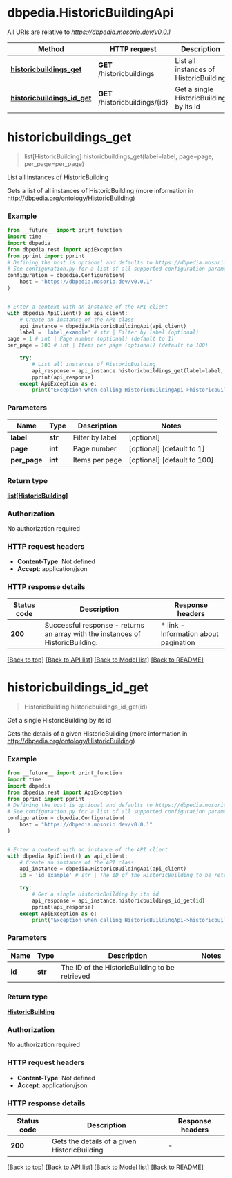 # dbpedia.HistoricBuildingApi

All URIs are relative to *https://dbpedia.mosorio.dev/v0.0.1*

Method | HTTP request | Description
------------- | ------------- | -------------
[**historicbuildings_get**](HistoricBuildingApi.md#historicbuildings_get) | **GET** /historicbuildings | List all instances of HistoricBuilding
[**historicbuildings_id_get**](HistoricBuildingApi.md#historicbuildings_id_get) | **GET** /historicbuildings/{id} | Get a single HistoricBuilding by its id


# **historicbuildings_get**
> list[HistoricBuilding] historicbuildings_get(label=label, page=page, per_page=per_page)

List all instances of HistoricBuilding

Gets a list of all instances of HistoricBuilding (more information in http://dbpedia.org/ontology/HistoricBuilding)

### Example

```python
from __future__ import print_function
import time
import dbpedia
from dbpedia.rest import ApiException
from pprint import pprint
# Defining the host is optional and defaults to https://dbpedia.mosorio.dev/v0.0.1
# See configuration.py for a list of all supported configuration parameters.
configuration = dbpedia.Configuration(
    host = "https://dbpedia.mosorio.dev/v0.0.1"
)


# Enter a context with an instance of the API client
with dbpedia.ApiClient() as api_client:
    # Create an instance of the API class
    api_instance = dbpedia.HistoricBuildingApi(api_client)
    label = 'label_example' # str | Filter by label (optional)
page = 1 # int | Page number (optional) (default to 1)
per_page = 100 # int | Items per page (optional) (default to 100)

    try:
        # List all instances of HistoricBuilding
        api_response = api_instance.historicbuildings_get(label=label, page=page, per_page=per_page)
        pprint(api_response)
    except ApiException as e:
        print("Exception when calling HistoricBuildingApi->historicbuildings_get: %s\n" % e)
```

### Parameters

Name | Type | Description  | Notes
------------- | ------------- | ------------- | -------------
 **label** | **str**| Filter by label | [optional] 
 **page** | **int**| Page number | [optional] [default to 1]
 **per_page** | **int**| Items per page | [optional] [default to 100]

### Return type

[**list[HistoricBuilding]**](HistoricBuilding.md)

### Authorization

No authorization required

### HTTP request headers

 - **Content-Type**: Not defined
 - **Accept**: application/json

### HTTP response details
| Status code | Description | Response headers |
|-------------|-------------|------------------|
**200** | Successful response - returns an array with the instances of HistoricBuilding. |  * link - Information about pagination <br>  |

[[Back to top]](#) [[Back to API list]](../README.md#documentation-for-api-endpoints) [[Back to Model list]](../README.md#documentation-for-models) [[Back to README]](../README.md)

# **historicbuildings_id_get**
> HistoricBuilding historicbuildings_id_get(id)

Get a single HistoricBuilding by its id

Gets the details of a given HistoricBuilding (more information in http://dbpedia.org/ontology/HistoricBuilding)

### Example

```python
from __future__ import print_function
import time
import dbpedia
from dbpedia.rest import ApiException
from pprint import pprint
# Defining the host is optional and defaults to https://dbpedia.mosorio.dev/v0.0.1
# See configuration.py for a list of all supported configuration parameters.
configuration = dbpedia.Configuration(
    host = "https://dbpedia.mosorio.dev/v0.0.1"
)


# Enter a context with an instance of the API client
with dbpedia.ApiClient() as api_client:
    # Create an instance of the API class
    api_instance = dbpedia.HistoricBuildingApi(api_client)
    id = 'id_example' # str | The ID of the HistoricBuilding to be retrieved

    try:
        # Get a single HistoricBuilding by its id
        api_response = api_instance.historicbuildings_id_get(id)
        pprint(api_response)
    except ApiException as e:
        print("Exception when calling HistoricBuildingApi->historicbuildings_id_get: %s\n" % e)
```

### Parameters

Name | Type | Description  | Notes
------------- | ------------- | ------------- | -------------
 **id** | **str**| The ID of the HistoricBuilding to be retrieved | 

### Return type

[**HistoricBuilding**](HistoricBuilding.md)

### Authorization

No authorization required

### HTTP request headers

 - **Content-Type**: Not defined
 - **Accept**: application/json

### HTTP response details
| Status code | Description | Response headers |
|-------------|-------------|------------------|
**200** | Gets the details of a given HistoricBuilding |  -  |

[[Back to top]](#) [[Back to API list]](../README.md#documentation-for-api-endpoints) [[Back to Model list]](../README.md#documentation-for-models) [[Back to README]](../README.md)

